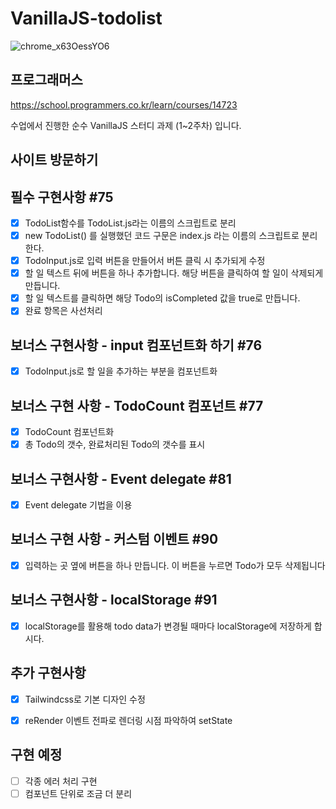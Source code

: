 # VanillaJS-todolist

![chrome_x63OessYO6](https://user-images.githubusercontent.com/97251710/192990763-7574123d-0866-4004-b62c-80bffd121a83.gif)

## 프로그래머스

https://school.programmers.co.kr/learn/courses/14723﻿

수업에서 진행한 순수 VanillaJS 스터디 과제 (1~2주차) 입니다.

## 사이트 방문하기


 
## 필수 구현사항 #75 

- [x] TodoList함수를 TodoList.js라는 이름의 스크립트로 분리
- [x] new TodoList() 를 실행했던 코드 구문은 index.js 라는 이름의 스크립트로 분리한다.
- [x] TodoInput.js로  입력 버튼을 만들어서 버튼 클릭 시 추가되게 수정
- [x] 할 일 텍스트 뒤에 버튼을 하나 추가합니다. 해당 버튼을 클릭하여 할 일이 삭제되게 만듭니다.
- [x] 할 일 텍스트를 클릭하면 해당 Todo의 isCompleted 값을 true로 만듭니다.
- [x]  완료 항목은 사선처리

## 보너스 구현사항 - input 컴포넌트화 하기 #76

- [x] TodoInput.js로 할 일을 추가하는 부분을 컴포넌트화

## 보너스 구현 사항 - TodoCount 컴포넌트 #77

- [x] TodoCount 컴포넌트화
- [x] 총 Todo의 갯수, 완료처리된 Todo의 갯수를 표시

## 보너스 구현사항 - Event delegate #81

- [x] Event delegate 기법을 이용

## 보너스 구현 사항 - 커스텀 이벤트 #90

- [x] 입력하는 곳 옆에 버튼을 하나 만듭니다. 이 버튼을 누르면 Todo가 모두 삭제됩니다

## 보너스 구현사항 - localStorage #91

- [x] localStorage를 활용해 todo data가 변경될 때마다 localStorage에 저장하게 합시다.


## 추가 구현사항

- [x] Tailwindcss로 기본 디자인 수정
- [x] reRender 이벤트 전파로 렌더링 시점 파악하여 setState


## 구현 예정
- [ ] 각종 에러 처리 구현
- [ ] 컴포넌트 단위로 조금 더 분리
